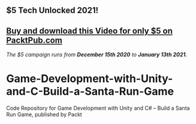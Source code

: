 ## $5 Tech Unlocked 2021!
[Buy and download this Video for only $5 on PacktPub.com](https://www.packtpub.com/product/game-development-with-unity-and-c-build-a-santa-run-game-video/9781839218941)
-----
*The $5 campaign         runs from __December 15th 2020__ to __January 13th 2021.__*

# Game-Development-with-Unity-and-C-Build-a-Santa-Run-Game
Code Repository for Game Development with Unity and C# – Build a Santa Run Game, published by Packt
